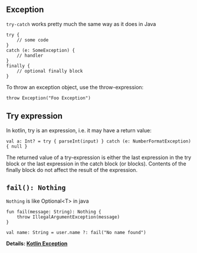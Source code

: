 ## Exception
`try-catch` works pretty much the same way as it does in Java
```
try {
    // some code
}
catch (e: SomeException) {
    // handler
}
finally {
    // optional finally block
}
```

To throw an exception object, use the throw-expression:
```
throw Exception("Foo Exception")
```

## Try expression
In kotlin, try is an expression, i.e. it may have a return value:
```
val a: Int? = try { parseInt(input) } catch (e: NumberFormatException) { null }
```
The returned value of a try-expression is either the last expression in the try block or the last expression in the catch block (or blocks). Contents of the finally block do not affect the result of the expression.

## `fail(): Nothing`
`Nothing` is like Optional\<T\> in java
```
fun fail(message: String): Nothing {
    throw IllegalArgumentException(message)
}
    
val name: String = user.name ?: fail("No name found")
```

**Details: [Kotlin Exception](https://kotlinlang.org/docs/reference/exceptions.html)**

